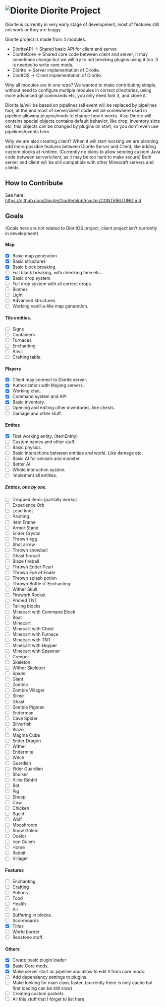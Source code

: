 # ![Diorite](http://hydra-media.cursecdn.com/minecraft.gamepedia.com/0/08/Diorite.png?version=b51c48a2486c6efd87f3ba9b13c8738a) Diorite Project

Diorite is currently in very early stage of development, most of features still not work or they are buggy.

Diorite project is made from 4 modules:
* DioriteAPI -> Shared basic API for client and server.
* DioriteCore -> Shared core code between client and server, it may sometimes change but we will try to not breaking plugins using it too. It is needed to write core mods.
* Diorite -> Server implementation of Diroite.
* DioritOS -> Client implementation of Diorite.

Why all modules are in one repo? We wanted to make contributing simple, without need to configure multiple modules in correct directories, using more advanced git commands etc, you only need fork it, and clone it.

Diorite is/will be based on pipelines (all event will be replaced by pipelines too), at the end most of server/client code will be somewhere used in pipeline allowing plugins/mods to change how it works.
Also Diorite will contains special objects contains default behavior, like drop, inventory slots etc, this objects can be changed by plugins on start, so you don't even use pipelines/events here.

Why we are also creating client? When it will start working we are planning add more possible features between Diorite Server and Client, like adding custom blocks at runtime. (Currently no plans to allow sending custom Java code between server/client, as it may be too hard to make secure) Both server and client will be still compatible with other Minecraft servers and clients.

## How to Contribute
See here: https://github.com/Diorite/Diorite/blob/master/CONTRIBUTING.md

## Goals
(Goals here are not related to DioritOS project, client project isn't currently in development)

#### Map
- [x] Basic map generation
- [x] Basic structures
- [x] Basic block breaking.
- [ ] Full block breaking, with checking time etc...
- [x] Basic drop system.
- [ ] Full drop system with all correct drops.
- [ ] Biomes
- [ ] Light
- [ ] Advanced structures
- [ ] Working vanillia-like map generation.

#### Tile entities.
- [ ] Signs
- [ ] Containers
- [ ] Furnaces
- [ ] Enchanting
- [ ] Anvil
- [ ] Crafting table.

#### Players
- [x] Client may connect to Diorite server.
- [x] Authorization with Mojang servers.
- [x] Working chat.
- [x] Command system and API
- [x] Basic inventory.
- [ ] Opening and editing other inventories, like chests.
- [ ] Damage and other stuff.

#### Entites
- [x] First working entity. (ItemEntity)
- [ ] Custom names and other stuff.
- [ ] Basic physics.
- [ ] Basic interactions between entities and world. Like damage etc.
- [ ] Basic AI for animals and monster.
- [ ] Better AI
- [ ] Whole interaction system.
- [ ] Implement all entities.

##### Entites, one by one.
- [ ] Dropped items (partially works)
- [ ] Experience Orb
- [ ] Lead knot
- [ ] Painting
- [ ] Item Frame
- [ ] Armor Stand
- [ ] Ender Crystal
- [ ] Thrown egg
- [ ] Shot arrow
- [ ] Thrown snowball
- [ ] Ghast fireball
- [ ] Blaze fireball
- [ ] Thrown Ender Pearl
- [ ] Thrown Eye of Ender
- [ ] Thrown splash potion
- [ ] Thrown Bottle o' Enchanting
- [ ] Wither Skull
- [ ] Firework Rocket
- [ ] Primed TNT
- [ ] Falling blocks
- [ ] Minecart with Command Block
- [ ] Boat
- [ ] Minecart
- [ ] Minecart with Chest
- [ ] Minecart with Furnace
- [ ] Minecart with TNT
- [ ] Minecart with Hopper
- [ ] Minecart with Spawner
- [ ] Creeper
- [ ] Skeleton
- [ ] Wither Skeleton	
- [ ] Spider
- [ ] Giant
- [ ] Zombie
- [ ] Zombie Villager	
- [ ] Slime
- [ ] Ghast
- [ ] Zombie Pigman	
- [ ] Enderman
- [ ] Cave Spider
- [ ] Silverfish
- [ ] Blaze
- [ ] Magma Cube
- [ ] Ender Dragon
- [ ] Wither
- [ ] Endermite
- [ ] Witch
- [ ] Guardian
- [ ] Elder Guardian
- [ ] Shulker
- [ ] Killer Rabbit
- [ ] Bat
- [ ] Pig
- [ ] Sheep
- [ ] Cow
- [ ] Chicken
- [ ] Squid
- [ ] Wolf
- [ ] Mooshroom
- [ ] Snow Golem
- [ ] Ocelot
- [ ] Iron Golem
- [ ] Horse
- [ ] Rabbit
- [ ] Villager

#### Features
- [ ] Enchanting
- [ ] Crafting
- [ ] Potions
- [ ] Food
- [ ] Health
- [ ] Air
- [ ] Suffering in blocks.
- [ ] Scoreboards
- [x] Titles
- [ ] World border
- [ ] Redstone stuff.

#### Others
- [x] Create basic plugin loader
- [x] Basic Core mods.
- [x] Make server start as pipeline and allow to edit it from core mods.
- [ ] Add dependency settings to plugins.
- [ ] Make looking for main class faster. (currently there is only cache but first loading can be still slow)
- [ ] Creating custom packets.
- [ ] All this stuff that I forget to list here.

